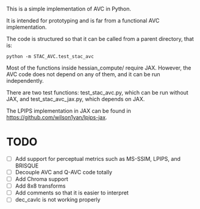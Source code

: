 This is a simple implementation of AVC in Python.

It is intended for prototyping and is far from a functional AVC implementation.

The code is structured so that it can be called from a parent directory, that is:

```
python -m STAC_AVC.test_stac_avc 
```

Most of the functions inside hessian_compute/ require JAX. However, the AVC code does not depend on any of them, and it can be run independently.

There are two test functions: test_stac_avc.py, which can be run without JAX, and test_stac_avc_jax.py, which depends on JAX.

The LPIPS implementation in JAX can be found in https://github.com/wilson1yan/lpips-jax.

# TODO

- [ ] Add support for perceptual metrics such as MS-SSIM, LPIPS, and BRISQUE
- [ ] Decouple AVC and Q-AVC code totally
- [ ] Add Chroma support
- [ ] Add 8x8 transforms
- [ ] Add comments so that it is easier to interpret
- [ ] dec_cavlc is not working properly
